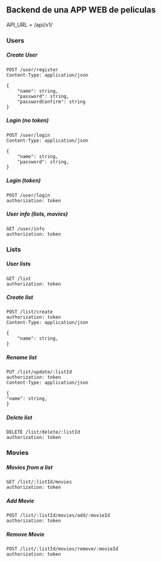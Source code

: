 ## Backend de una APP WEB de peliculas

API_URL = /api/v1/

### Users

##### Create User

```
POST /user/register
Content-Type: application/json

{
    "name": string,
    "password": string,
    "passwordConfirm": string
}
```

##### Login (no token)

```
POST /user/login
Content-Type: application/json

{
    "name": string,
    "password": string,
}
```

##### Login (token)

```
POST /user/login
authorization: token
```

##### User info (lists, movies)

```
GET /user/info
authorization: token
```

### Lists

##### User lists

```
GET /list
authorization: token
```

##### Create list

```
POST /list/create
authorization: token
Content-Type: application/json

{
    "name": string,
}
```

##### Rename list

```
PUT /list/update/:listId
authorization: token
Content-Type: application/json

{
"name": string,
}

```

##### Delete list

```
DELETE /list/delete/:listId
authorization: token
```

### Movies

##### Movies from a list

```
GET /list/:listId/movies
authorization: token
```

##### Add Movie

```
POST /list/:listId/movies/add/:movieId
authorization: token
```

##### Remove Movie

```
POST /list/:listId/movies/remove/:movieId
authorization: token
```
